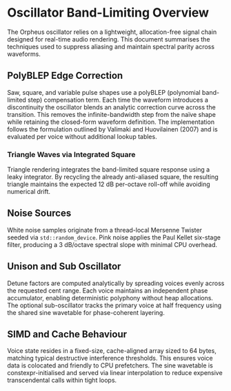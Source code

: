 # Oscillator Band-Limiting Overview

The Orpheus oscillator relies on a lightweight, allocation-free signal chain designed for
real-time audio rendering. This document summarises the techniques used to suppress aliasing
and maintain spectral parity across waveforms.

## PolyBLEP Edge Correction

Saw, square, and variable pulse shapes use a polyBLEP (polynomial band-limited step)
compensation term. Each time the waveform introduces a discontinuity the oscillator blends
an analytic correction curve across the transition. This removes the infinite-bandwidth step
from the naïve shape while retaining the closed-form waveform definition. The implementation
follows the formulation outlined by Valimaki and Huovilainen (2007) and is evaluated per
voice without additional lookup tables.

### Triangle Waves via Integrated Square

Triangle rendering integrates the band-limited square response using a leaky integrator. By
recycling the already anti-aliased square, the resulting triangle maintains the expected 12 dB
per-octave roll-off while avoiding numerical drift.

## Noise Sources

White noise samples originate from a thread-local Mersenne Twister seeded via `std::random_device`.
Pink noise applies the Paul Kellet six-stage filter, producing a 3 dB/octave spectral slope with
minimal CPU overhead.

## Unison and Sub Oscillator

Detune factors are computed analytically by spreading voices evenly across the requested cent
range. Each voice maintains an independent phase accumulator, enabling deterministic
polyphony without heap allocations. The optional sub-oscillator tracks the primary voice at
half frequency using the shared sine wavetable for phase-coherent layering.

## SIMD and Cache Behaviour

Voice state resides in a fixed-size, cache-aligned array sized to 64 bytes, matching typical
destructive interference thresholds. This ensures voice data is colocated and friendly to CPU prefetchers. The sine wavetable is
constexpr-initialised and served via linear interpolation to reduce expensive transcendental
calls within tight loops.

